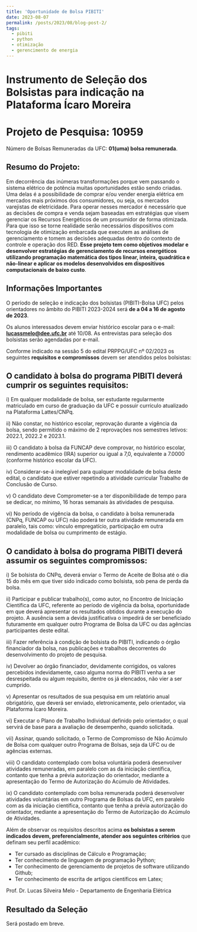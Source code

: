 ```yaml
---
title: 'Oportunidade de Bolsa PIBITI'
date: 2023-08-07
permalink: /posts/2023/08/blog-post-2/
tags:
  - pibiti
  - python
  - otimização
  - gerencimento de energia
---
```


# Instrumento de Seleção dos Bolsistas para indicação na Plataforma Ícaro Moreira

# Projeto de Pesquisa: 10959

Número de Bolsas Remuneradas da UFC: **01(uma) bolsa remunerada**.

## Resumo do Projeto:

Em decorrência das inúmeras transformações porque vem passando o sistema elétrico de potência muitas oportunidades estão sendo criadas. Uma delas é a possibilidade de comprar e/ou vender energia elétrica em mercados mais próximos dos consumidores, ou seja, os mercados varejistas de eletricidade. Para operar nesses mercador é necessário que as decisões de compra e venda sejam baseadas em estratégias que visem gerenciar os Recursos Energéticos de um prosumidor de forma otimizada. Para que isso se torne realidade serão necessários dispositivos com tecnologia de otimização embarcada que executem as análises de gerenciamento e tomem as decisões adequadas dentro do contexto de controle e operação dos RED. **Esse projeto tem como objetivos modelar e desenvolver estratégias de gerenciamento de recursos energéticos utilizando programação matemática dos tipos linear, inteira, quadrática e não-linear e aplicar os modelos desenvolvidos em dispositivos computacionais de baixo custo**.

## Informações Importantes

O período de seleção e indicação dos bolsistas (PIBITI-Bolsa UFC) pelos orientadores no âmbito do PIBITI 2023-2024 será **de a 04 a 16 de agosto de 2023**.

Os alunos interessados devem enviar histórico escolar para o e-mail: **lucassmelo@dee.ufc.br** até 10/08. As entrevistas para seleção dos bolsistas serão agendadas por e-mail.

Conforme indicado na sessão 5 do edital PRPPG/UFC nº 02/2023 os seguintes **requisitos e compromissos** devem ser atendidos pelos bolsistas:

## O candidato à bolsa do programa PIBITI deverá cumprir os seguintes requisitos:

i) Em qualquer modalidade de bolsa, ser estudante regularmente matriculado em curso de graduação da UFC e possuir currículo atualizado na Plataforma Lattes/CNPq.

ii) Não constar, no histórico escolar, reprovação durante a vigência da bolsa, sendo permitido o máximo de 2 reprovações nos semestres letivos: 2022.1, 2022.2 e 2023.1.

iii) O candidato à bolsa da FUNCAP deve comprovar, no histórico escolar, rendimento acadêmico (IRA) superior ou igual a 7,0, equivalente a 7.0000 (conforme histórico escolar da UFC).

iv) Considerar-se-á inelegível para qualquer modalidade de bolsa deste edital, o candidato que estiver repetindo a atividade curricular Trabalho de Conclusão de Curso.

v) O candidato deve Comprometer-se a ter disponibilidade de tempo para se dedicar, no mínimo, 16 horas semanais às atividades de pesquisa.

vi) No período de vigência da bolsa, o candidato à bolsa remunerada (CNPq, FUNCAP ou UFC) não poderá ter outra atividade remunerada em paralelo, tais como: vínculo empregatício, participação em outra modalidade de bolsa ou cumprimento de estágio.

## O candidato à bolsa do programa PIBITI deverá assumir os seguintes compromissos:

i) Se bolsista do CNPq, deverá enviar o Termo de Aceite de Bolsa até o dia 15 do mês em que tiver sido indicado como bolsista, sob pena de perda da bolsa.

ii) Participar e publicar trabalho(s), como autor, no Encontro de Iniciação Científica da UFC, referente ao período de vigência da bolsa, oportunidade em que deverá apresentar os resultados obtidos durante a execução do projeto. A ausência sem a devida justificativa o impedirá de ser beneficiado futuramente em qualquer outro Programa de Bolsa da UFC ou das agências participantes deste edital.

iii) Fazer referência à condição de bolsista do PIBITI, indicando o órgão financiador da bolsa, nas publicações e trabalhos decorrentes do desenvolvimento do projeto de pesquisa.

iv) Devolver ao órgão financiador, devidamente corrigidos, os valores percebidos indevidamente, caso alguma norma do PIBITI venha a ser desrespeitada ou algum requisito, dentre os já elencados, não vier a ser cumprido.

v) Apresentar os resultados de sua pesquisa em um relatório anual obrigatório, que deverá ser enviado, eletronicamente, pelo orientador, via Plataforma Ícaro Moreira.

vi) Executar o Plano de Trabalho Individual definido pelo orientador, o qual servirá de base para a avaliação de desempenho, quando solicitada.

vii) Assinar, quando solicitado, o Termo de Compromisso de Não Acúmulo de Bolsa com qualquer outro Programa de Bolsas, seja da UFC ou de agências externas.

viii) O candidato contemplado com bolsa voluntária poderá desenvolver atividades remuneradas, em paralelo com as da iniciação científica, contanto que tenha a prévia autorização do orientador, mediante a apresentação do Termo de Autorização do Acúmulo de Atividades.

ix) O candidato contemplado com bolsa remunerada poderá desenvolver atividades voluntárias em outro Programa de Bolsas da UFC, em paralelo com as da iniciação científica, contanto que tenha a prévia autorização do orientador, mediante a apresentação do Termo de Autorização do Acúmulo de Atividades.

Além de observar os requisitos descritos acima **os bolsistas a serem indicados devem, preferencialmente, atender aos seguintes critérios** que definam seu perfil acadêmico:

- Ter cursado as disciplinas de Cálculo e Programação;
- Ter conhecimento de linguagem de programação Python;
- Ter conhecimento de gerenciamento de projetos de software utilizando Github;
- Ter conhecimento de escrita de artigos científicos em Latex;

Prof. Dr. Lucas Silveira Melo - Departamento de Engenharia Elétrica


## Resultado da Seleção

Será postado em breve.
